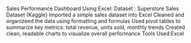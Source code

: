 Sales Performance Dashboard Using Excel:
 Dataset : Superstore Sales Dataset (Kaggle}
 Imported a simple sales dataset into Excel
 Cleaned and organizeed the data using formatting and formulas
 Used pivot tables to summarize key metrics: total revenue, units sold, monthly trends
 Created clean, readable charts to visualize overall performance
 Tools Used:Excel
